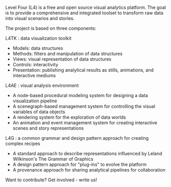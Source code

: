Level Four (L4) is a free and open source visual analytics platform. The goal is to provide a comprehensive and integrated toolset to transform raw data into visual scenarios and stories.

The project is based on three components:

L4TK : data visualization toolkit

  * Models: data structures
  * Methods: filters and manipulation of data structures
  * Views: visual representation of data structures
  * Controls: interactivity
  * Presentation: publishing analytical results as stills, animations, and interactive mediums

L4AE : visual analysis environment

  * A node-based procedural modeling system for designing a data visualization pipeline
  * A scenegraph-based management system for controlling the visual variables of data objects
  * A rendering system for the exploration of data worlds
  * An animation and event management system for creating interactive scenes and story representations

L4G : a common grammar and design pattern approach for creating complex recipes

  * A standard approach to describe representations influenced by Leland Wilkinson's The Grammar of Graphics
  * A design pattern approach for "plug-ins" to evolve the platform
  * A provenance approach for sharing analytical pipelines for collaboration


Want to contribute? Get involved - write us!